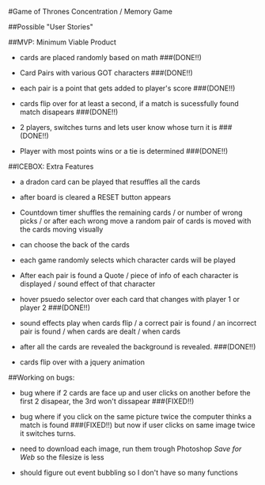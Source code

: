 #Game of Thrones Concentration / Memory Game

##Possible "User Stories"

##MVP: Minimum Viable Product

- cards are placed randomly based on math
###(DONE!!)

- Card Pairs with various GOT characters
###(DONE!!)

- each pair is a point that gets added to player's score
###(DONE!!)

- cards flip over for at least a second, if a match is sucessfully found match disapears
###(DONE!!)

- 2 players, switches turns and lets user know whose turn it is
###(DONE!!)

- Player with most points wins or a tie is determined
###(DONE!!)

##ICEBOX: Extra Features

- a dradon card can be played that resuffles all the cards

- after board is cleared a RESET button appears

- Countdown timer shuffles the remaining cards / or number of wrong picks / or after each wrong move a random pair of cards is moved with the cards moving visually

- can choose the back of the cards

- each game randomly selects which character cards will be played

- After each pair is found a Quote / piece of info of each character is displayed / sound effect of that character

- hover psuedo selector over each card that changes with player 1 or player 2
###(DONE!!)

- sound effects play when cards flip / a correct pair is found / an incorrect pair is found / when cards are dealt / when cards

- after all the cards are revealed the background is revealed.
###(DONE!!)

- cards flip over with a jquery animation

##Working on bugs:

- bug where if 2 cards are face up and user clicks on another before the first 2 disapear, the 3rd won't dissapear
###(FIXED!!)

- bug where if you click on the same picture twice the computer thinks a match is found
###(FIXED!!)
but now if user clicks on same image twice it switches turns.

- need to download each image, run them trough Photoshop *Save for Web* so the filesize is less

- should figure out event bubbling so I don't have so many functions
